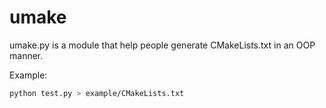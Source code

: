 # umake

umake.py is a module that help people generate CMakeLists.txt in an OOP manner.

Example:
```bash
python test.py > example/CMakeLists.txt
```
